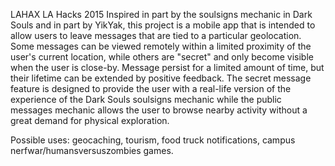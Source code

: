  LAHAX
LA Hacks 2015 
Inspired in part by the soulsigns mechanic in Dark Souls and in part by YikYak, this project is a mobile app that is intended to allow users to leave messages that are tied to a particular geolocation. Some messages can be viewed remotely within a limited proximity of the user's current location, while others are "secret" and only become visible when the user is close-by. Message persist for a limited amount of time, but their lifetime can be extended by positive feedback. The secret message feature is designed to provide the user with a real-life version of the experience of the Dark Souls soulsigns mechanic while the public messages mechanic allows the user to browse nearby activity without a great demand for physical exploration.

Possible uses: geocaching, tourism, food truck notifications, campus nerfwar/humansversuszombies games.

